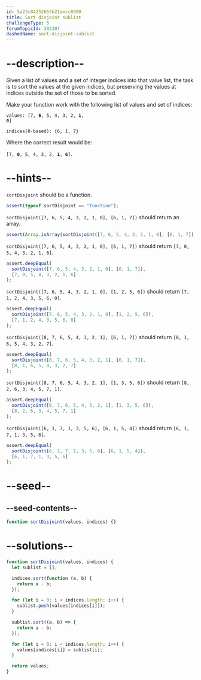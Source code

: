 ```yaml
---
id: 5a23c84252665b21eecc8000
title: Sort disjoint sublist
challengeType: 5
forumTopicId: 302307
dashedName: sort-disjoint-sublist
---
```


# --description--

Given a list of values and a set of integer indices into that value list, the task is to sort the values at the given indices, but preserving the values at indices outside the set of those to be sorted.

Make your function work with the following list of values and set of indices:

<code>values: [7, <b>6</b>, 5, 4, 3, 2, <b>1</b>, <b>0</b>]</code>

`indices(0-based): {6, 1, 7}`

Where the correct result would be:

<code>[7, <b>0</b>, 5, 4, 3, 2, <b>1</b>, <b>6</b>]</code>.

# --hints--

`sortDisjoint` should be a function.

```js
assert(typeof sortDisjoint == "function");
```

`sortDisjoint([7, 6, 5, 4, 3, 2, 1, 0], [6, 1, 7])` should return an array.

```js
assert(Array.isArray(sortDisjoint([7, 6, 5, 4, 3, 2, 1, 0], [6, 1, 7])));
```

`sortDisjoint([7, 6, 5, 4, 3, 2, 1, 0], [6, 1, 7])` should return `[7, 0, 5, 4, 3, 2, 1, 6]`.

```js
assert.deepEqual(
  sortDisjoint([7, 6, 5, 4, 3, 2, 1, 0], [6, 1, 7]),
  [7, 0, 5, 4, 3, 2, 1, 6]
);
```

`sortDisjoint([7, 6, 5, 4, 3, 2, 1, 0], [1, 2, 5, 6])` should return `[7, 1, 2, 4, 3, 5, 6, 0]`.

```js
assert.deepEqual(
  sortDisjoint([7, 6, 5, 4, 3, 2, 1, 0], [1, 2, 5, 6]),
  [7, 1, 2, 4, 3, 5, 6, 0]
);
```

`sortDisjoint([8, 7, 6, 5, 4, 3, 2, 1], [6, 1, 7])` should return `[8, 1, 6, 5, 4, 3, 2, 7]`.

```js
assert.deepEqual(
  sortDisjoint([8, 7, 6, 5, 4, 3, 2, 1], [6, 1, 7]),
  [8, 1, 6, 5, 4, 3, 2, 7]
);
```

`sortDisjoint([8, 7, 6, 5, 4, 3, 2, 1], [1, 3, 5, 6])` should return `[8, 2, 6, 3, 4, 5, 7, 1]`.

```js
assert.deepEqual(
  sortDisjoint([8, 7, 6, 5, 4, 3, 2, 1], [1, 3, 5, 6]),
  [8, 2, 6, 3, 4, 5, 7, 1]
);
```

`sortDisjoint([6, 1, 7, 1, 3, 5, 6], [6, 1, 5, 4])` should return `[6, 1, 7, 1, 3, 5, 6]`.

```js
assert.deepEqual(
  sortDisjoint([6, 1, 7, 1, 3, 5, 6], [6, 1, 5, 4]),
  [6, 1, 7, 1, 3, 5, 6]
);
```

# --seed--

## --seed-contents--

```js
function sortDisjoint(values, indices) {}
```

# --solutions--

```js
function sortDisjoint(values, indices) {
  let sublist = [];

  indices.sort(function (a, b) {
    return a - b;
  });

  for (let i = 0; i < indices.length; i++) {
    sublist.push(values[indices[i]]);
  }

  sublist.sort((a, b) => {
    return a - b;
  });

  for (let i = 0; i < indices.length; i++) {
    values[indices[i]] = sublist[i];
  }

  return values;
}
```
